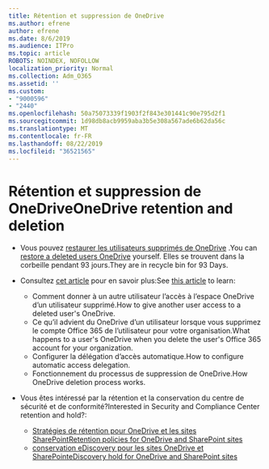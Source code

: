 ```yaml
---
title: Rétention et suppression de OneDrive
ms.author: efrene
author: efrene
ms.date: 8/6/2019
ms.audience: ITPro
ms.topic: article
ROBOTS: NOINDEX, NOFOLLOW
localization_priority: Normal
ms.collection: Adm_O365
ms.assetid: ''
ms.custom:
- "9000596"
- "2440"
ms.openlocfilehash: 50a75073339f1903f2f843e301441c90e795d2f1
ms.sourcegitcommit: 1d98db8acb9959aba3b5e308a567ade6b62da56c
ms.translationtype: MT
ms.contentlocale: fr-FR
ms.lasthandoff: 08/22/2019
ms.locfileid: "36521565"
---
```

# <a name="onedrive-retention-and-deletion"></a><span data-ttu-id="9cd46-102">Rétention et suppression de OneDrive</span><span class="sxs-lookup"><span data-stu-id="9cd46-102">OneDrive retention and deletion</span></span>

- <span data-ttu-id="9cd46-103">Vous pouvez [restaurer les utilisateurs supprimés de OneDrive](https://docs.microsoft.com/onedrive/restore-deleted-onedrive) .</span><span class="sxs-lookup"><span data-stu-id="9cd46-103">You can [restore a deleted users OneDrive](https://docs.microsoft.com/onedrive/restore-deleted-onedrive) yourself.</span></span> <span data-ttu-id="9cd46-104">Elles se trouvent dans la corbeille pendant 93 jours.</span><span class="sxs-lookup"><span data-stu-id="9cd46-104">They are in recycle bin for 93 Days.</span></span> 

- <span data-ttu-id="9cd46-105">Consultez [cet article](https://docs.microsoft.com/onedrive/restore-deleted-onedrive) pour en savoir plus:</span><span class="sxs-lookup"><span data-stu-id="9cd46-105">See [this article](https://docs.microsoft.com/onedrive/restore-deleted-onedrive) to learn:</span></span>
    - <span data-ttu-id="9cd46-106">Comment donner à un autre utilisateur l’accès à l’espace OneDrive d’un utilisateur supprimé.</span><span class="sxs-lookup"><span data-stu-id="9cd46-106">How to give another user access to a deleted user's OneDrive.</span></span>
    - <span data-ttu-id="9cd46-107">Ce qu’il advient du OneDrive d’un utilisateur lorsque vous supprimez le compte Office 365 de l’utilisateur pour votre organisation.</span><span class="sxs-lookup"><span data-stu-id="9cd46-107">What happens to a user's OneDrive when you delete the user's Office 365 account for your organization.</span></span>
    - <span data-ttu-id="9cd46-108">Configurer la délégation d’accès automatique.</span><span class="sxs-lookup"><span data-stu-id="9cd46-108">How to configure automatic access delegation.</span></span>
    - <span data-ttu-id="9cd46-109">Fonctionnement du processus de suppression de OneDrive.</span><span class="sxs-lookup"><span data-stu-id="9cd46-109">How OneDrive deletion process works.</span></span>

- <span data-ttu-id="9cd46-110">Vous êtes intéressé par la rétention et la conservation du centre de sécurité et de conformité?</span><span class="sxs-lookup"><span data-stu-id="9cd46-110">Interested in Security and Compliance Center retention and hold?:</span></span>
    - [<span data-ttu-id="9cd46-111">Stratégies de rétention pour OneDrive et les sites SharePoint</span><span class="sxs-lookup"><span data-stu-id="9cd46-111">Retention policies for OneDrive and SharePoint sites</span></span>](https://docs.microsoft.com/office365/securitycompliance/retention-policies?redirectSourcePath=%252farticle%252f5e377752-700d-4870-9b6d-12bfc12d2423#content-in-onedrive-accounts-and-sharepoint-sites)
    - [<span data-ttu-id="9cd46-112">conservation eDiscovery pour les sites OneDrive et SharePoint</span><span class="sxs-lookup"><span data-stu-id="9cd46-112">eDiscovery hold for OneDrive and SharePoint sites</span></span>](https://docs.microsoft.com/office365/securitycompliance/ediscovery-cases#step-4-place-content-locations-on-hold)



